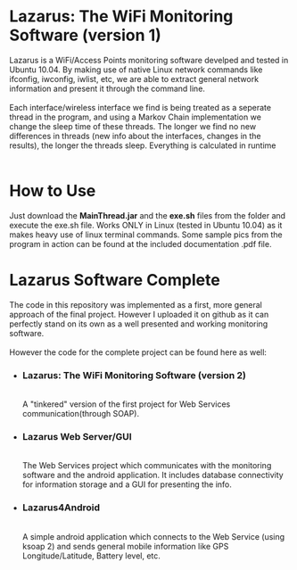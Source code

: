 Lazarus: The WiFi Monitoring Software (version 1)
===================

Lazarus is a WiFi/Access Points monitoring software develped and tested in Ubuntu 10.04. By making use of native Linux network commands like ifconfig, iwconfig, iwlist, etc, we are able to extract general network information and present it through the command line.<br><br>
Each interface/wireless interface we find is being treated as a seperate thread in the program, and using a Markov Chain implementation we change the sleep time of these threads. The longer we find no new differences in threads (new info about the interfaces, changes in the results), the longer the threads sleep. Everything is calculated in runtime<br><br>

How to Use
===================
Just download the <b>MainThread.jar</b> and the <b>exe.sh</b> files from the folder and execute the exe.sh file. Works ONLY in Linux (tested in Ubuntu 10.04) as it makes heavy use of linux terminal commands. Some sample pics from the program in action can be found at the included documentation .pdf file.


Lazarus Software Complete
===================

The code in this repository was implemented as a first, more general approach of the final project. However I uploaded it on github as it can perfectly stand on its own as a well presented and working monitoring software.<br><br>
However the code for the complete project can be found here as well:<br>
<ul>

<li> <h3>Lazarus: The WiFi Monitoring Software (version 2)</h3> <br>
A "tinkered" version of the first project for Web Services communication(through SOAP).
</li>
<li> <h3>Lazarus Web Server/GUI</h3> <br>
The Web Services project which communicates with the monitoring software and the android application. It includes database connectivity for information storage and a GUI for presenting the info.
</li>
<li> <h3>Lazarus4Android</h3> <br>
A simple android application which connects to the Web Service (using ksoap 2) and sends general mobile information like GPS Longitude/Latitude, Battery level, etc.
</li>
</ul>

